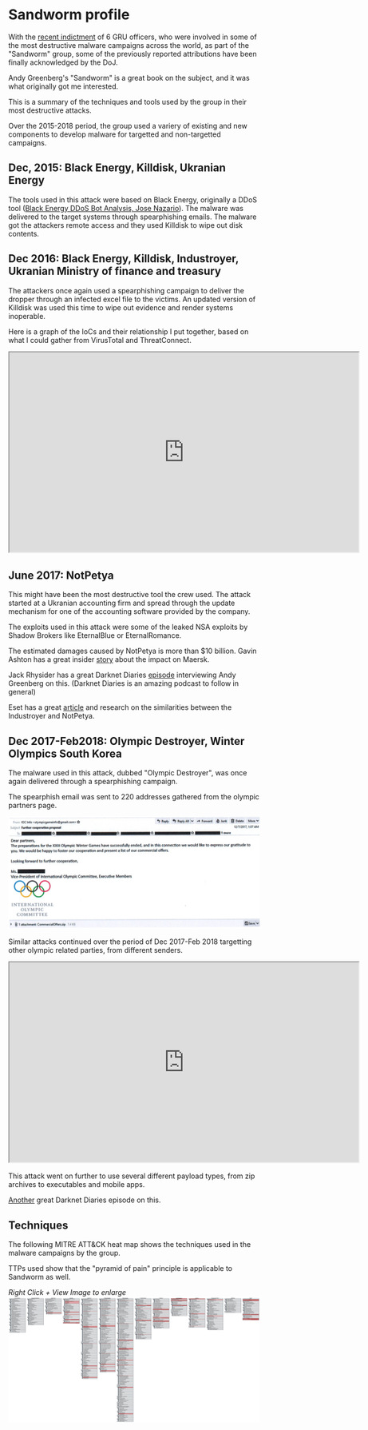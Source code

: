 # Sandworm profile
With the [recent indictment](https://www.justice.gov/opa/pr/six-russian-gru-officers-charged-connection-worldwide-deployment-destructive-malware-and) of 6 GRU officers, who were involved in some of the most destructive malware campaigns across the world, as part of the "Sandworm" group, some of the previously reported attributions have been finally acknowledged by the DoJ.

Andy Greenberg's "Sandworm" is a great book on the subject, and it was what originally got me interested.

This is a summary of the techniques and tools used by the group in their most destructive attacks.

Over the 2015-2018 period, the group used a variery of existing and new components to develop malware for targetted and non-targetted campaigns.

## Dec, 2015: Black Energy, Killdisk, Ukranian Energy
The tools used in this attack were based on Black Energy, originally a DDoS tool ([Black Energy DDoS Bot Analysis, Jose Nazario](./BlackEnergy+DDoS+Bot+Analysis.pdf)). The malware was delivered to the target systems through spearphishing emails. The malware got the attackers remote access and they used Killdisk to wipe out disk contents.

## Dec 2016: Black Energy, Killdisk, Industroyer, Ukranian Ministry of finance and treasury
The attackers once again used a spearphishing campaign to deliver the dropper through an infected excel file to the victims. An updated version of Killdisk was used this time to wipe out evidence and render systems inoperable.

Here is a graph of the IoCs and their relationship I put together, based on what I could gather from VirusTotal and ThreatConnect.

<iframe
  src="https://www.virustotal.com/graph/embed/g69756b568e6f447d8e89d6b0822b2c6e5e106aee2a764c899d5b4708d783601e"
  width="700"
  height="400">
</iframe>

## June 2017: NotPetya
This might have been the most destructive tool the crew used. The attack started at a Ukranian accounting firm and spread through the update mechanism for one of the accounting software provided by the company.

The exploits used in this attack were some of the leaked NSA exploits by Shadow Brokers like EternalBlue or EternalRomance.

The estimated damages caused by NotPetya is more than $10 billion. Gavin Ashton has a great insider [story](https://gvnshtn.com/maersk-me-notpetya/) about the impact on Maersk.

Jack Rhysider has a great Darknet Diaries [episode](https://darknetdiaries.com/episode/54/) interviewing Andy Greenberg on this. (Darknet Diaries is an amazing podcast to follow in general)

Eset has a great [article](https://blog.eset.ie/2018/10/12/new-telebots-backdoor-first-evidence-linking-industroyer-to-notpetya/) and research on the similarities between the Industroyer and NotPetya.

## Dec 2017-Feb2018: Olympic Destroyer, Winter Olympics South Korea

The malware used in this attack, dubbed "Olympic Destroyer", was once again delivered through a spearphishing campaign. 

The spearphish email was sent to 220 addresses gathered from the olympic partners page.

![](olympic_destroyer_phish.png)

Similar attacks continued over the period of Dec 2017-Feb 2018 targetting other olympic related parties, from different senders.

<iframe
  src="https://www.virustotal.com/graph/embed/g90b3b7a6879a437182682a6fce24cbbc5490252785df45579603dcc289123b3b"
  width="700"
  height="400">
</iframe>


This attack went on further to use several different payload types, from zip archives to executables and mobile apps.

[Another](https://darknetdiaries.com/episode/77/) great Darknet Diaries episode on this.

## Techniques
The following MITRE ATT&CK heat map shows the techniques used in the malware campaigns by the group. 

TTPs used show that the "pyramid of pain" principle is applicable to Sandworm as well.

_Right Click + View Image to enlarge_
![](layer_by_operation.svg)
